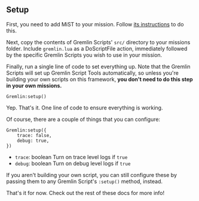 <!-- markdownlint-disable MD041 -->
## Setup

First, you need to add MiST to your mission. Follow [its instructions](https://github.com/mrSkortch/MissionScriptingTools) to do this.

Next, copy the contents of Gremlin Scripts' `src/` directory to your missions folder. Include `gremlin.lua` as a DoScriptFile action, immediately followed by the specific Gremlin Scripts you wish to use in your mission.

Finally, run a single line of code to set everything up. Note that the Gremlin Scripts will set up Gremlin Script Tools automatically, so unless you're building your own scripts on this framework, **you don't need to do this step in your own missions.**

```lua,editable
Gremlin:setup()
```

Yep. That's it. One line of code to ensure everything is working.

Of course, there are a couple of things that you can configure:

```lua,editable
Gremlin:setup({
    trace: false,
    debug: true,
})
```

- `trace`: boolean
  Turn on trace level logs if `true`
- `debug`: boolean
  Turn on debug level logs if `true`

If you aren't building your own script, you can still configure these by passing them to any Gremlin Script's `:setup()` method, instead.

That's it for now. Check out the rest of these docs for more info!
